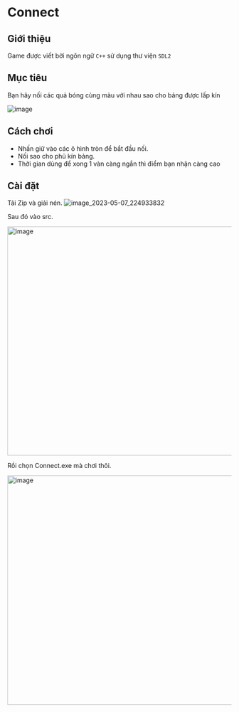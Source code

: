 # Connect
## Giới thiệu
Game được viết bởi ngôn ngữ ``C++`` sử dụng thư viện ``SDL2``

## Mục tiêu
Bạn hãy nối các quả bóng cùng màu với nhau sao cho bảng được lấp kín


![image](https://github.com/loilon504/Connect/assets/118033146/088ae701-b0b0-4414-9ee6-3b02e6f163c0)



## Cách chơi
* Nhấn giữ vào các ô hình tròn để bắt đầu nối.
* Nối sao cho phủ kín bảng.
* Thời gian dùng để xong 1 vàn càng ngắn thì điểm bạn nhận càng cao

## Cài đặt

Tải Zip và giải nén.
![image_2023-05-07_224933832](https://user-images.githubusercontent.com/118033146/236688159-3f9543a5-adc0-4121-8747-03b992416a63.png)

Sau đó vào src.

<img width="515" alt="image" src="https://user-images.githubusercontent.com/118033146/236688268-dbc13678-e721-40eb-a43d-c519a0776e03.png">

Rồi chọn Connect.exe mà chơi thôi.

<img width="516" alt="image" src="https://user-images.githubusercontent.com/118033146/236688305-91ccffe4-3297-45e8-9d48-6c18c4aa3e3f.png">